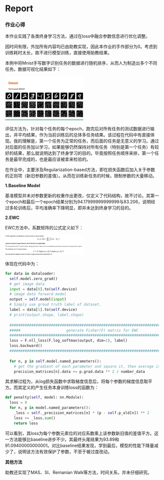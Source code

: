 # Report

### 作业心得

本作业实践了各类终身学习方法，通过在loss中融合参数信息进行优化调整。

因时间有限，外加所有内容均已由助教实现，因此本作业的手作部分为0。考虑到训练耗时太长，故不进行模型训练，直接使用助教结果。

本例中将Mnist手写数字识别任务的数据进行随机排序，从而人为制造出多个不同任务。数据可视化结果如下：

<img src="image-20211219222832848.png" alt="image-20211219222832848" style="zoom:25%;" />



评估方法为，针对每个任务的每个epoch，跑完后对所有任务的测试数据进行输出，并平均结果，作为当前训练后的总体多任务结果。该过程在代码中有直接体现。我的理解是，第一个任务为正常的任务，而后面的任务是无意义的学习。通过对后面的任务加以学习，如果能够仍然保持对所有任务（特别是第一个任务）有较好的结果，那么就说明达到了终身学习的目的。毕竟按照任务顺序来排，第一个任务是最早完成的，也是最应该被拿来检验的。

在作业中，主要涉及Regularization-based方法，即在损失函数后加入关于参数的正则项（新旧参数的差值）。从而在训练新任务的时候，限制参数的大量移动。

**1.Baseline Model**

基准模型并未对参数更新的权重作出更改，仅定义了代码结构，故不讨论。其第一个epoch和最后一个epoch结果分别为94.17999999999999与83.206，说明经过多轮训练后，平均准确率下降明显，即并未达到终身学习的目的。

**2.EWC**

EWC方法中，系数矩阵的公式定义如下：

<img src="截屏2021-12-19 22.50.48.png" alt="截屏2021-12-19 22.50.48" style="zoom:25%;" />

体现在代码中为：

```Python
for data in dataloader:
  self.model.zero_grad()
  # get image data
  input = data[0].to(self.device)
  # image data forward model
  output = self.model(input)
  # Simply use groud truth label of dataset.  
  label = data[1].to(self.device)
  # print(output.shape, label.shape)

  ############################################################################
  #####                     generate Fisher(F) matrix for EWC            #####
  ############################################################################    
  loss = F.nll_loss(F.log_softmax(output, dim=1), label)             
  loss.backward()                                                    
  ############################################################################

  for n, p in self.model.named_parameters():
    # get the gradient of each parameter and square it, then average it in all validation set.                          
    precision_matrices[n].data += p.grad.data ** 2 / number_data   
```

其求解过程为，从log损失函数中求取梯度信息后，将每个参数的梯度信息取平方。而其定义的产生任务本身训练loss的函数为：

```Python
def penalty(self, model: nn.Module):
  loss = 0
  for n, p in model.named_parameters():
    _loss = self._precision_matrices[n] * (p - self.p_old[n]) ** 2
    loss += _loss.sum()
    return loss
```

可以看到，其loss为每个参数元素位的对应系数乘上该参数新旧值的差值平方。这一方法能够比baseline进步不少。其最终头尾结果为93.89和91.09400000000001。对比baseline结果发现，学到最后，模型的性能下降量减少了，说明该方法有效保护了参数，不至于被过度改动。

**其他方法**

助教还实现了MAS、SI、Remanian Walk等方法，时间关系，并未仔细研究。
